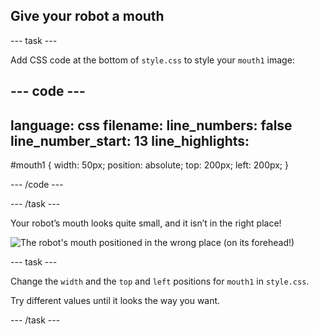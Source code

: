 ## Give your robot a mouth

--- task ---

Add CSS code at the bottom of `style.css` to style your `mouth1` image:

--- code ---
---
language: css
filename: 
line_numbers: false
line_number_start: 13
line_highlights:
---
#mouth1 {
    width: 50px;
    position: absolute;
    top: 200px;
    left: 200px;
    }
    
--- /code ---

--- /task ---

Your robot’s mouth looks quite small, and it isn’t in the right place!

![The robot's mouth positioned in the wrong place (on its forehead!)](images/robot-mouth.png)

--- task ---

Change the `width` and the `top` and `left` positions for `mouth1` in `style.css`. 

Try different values until it looks the way you want. 

--- /task ---
